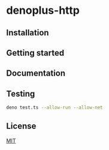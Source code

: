 # denoplus-http

## Installation

## Getting started

## Documentation

## Testing

```sh
deno test.ts --allow-run --allow-net
```

## License

[MIT](./LICENSE)